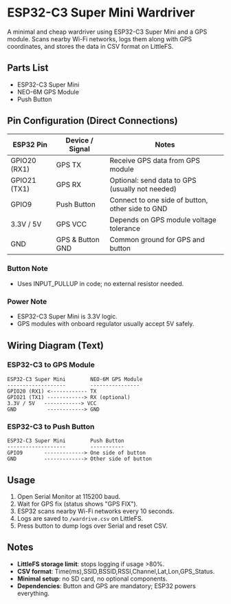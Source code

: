 # ESP32-C3 Super Mini Wardriver

A minimal and cheap wardriver using ESP32-C3 Super Mini and a GPS module. Scans nearby Wi-Fi networks, logs them along with GPS coordinates, and stores the data in CSV format on LittleFS.

## Parts List

- ESP32-C3 Super Mini
- NEO-6M GPS Module
- Push Button

## Pin Configuration (Direct Connections)

| ESP32 Pin    | Device / Signal | Notes                                           |
|--------------|----------------|-------------------------------------------------|
| GPIO20 (RX1) | GPS TX         | Receive GPS data from GPS module                |
| GPIO21 (TX1) | GPS RX         | Optional: send data to GPS (usually not needed) |
| GPIO9        | Push Button    | Connect to one side of button, other side to GND |
| 3.3V / 5V    | GPS VCC        | Depends on GPS module voltage tolerance         |
| GND          | GPS & Button GND | Common ground for GPS and button              |

### Button Note
- Uses INPUT_PULLUP in code; no external resistor needed.

### Power Note
- ESP32-C3 Super Mini is 3.3V logic.
- GPS modules with onboard regulator usually accept 5V safely.

## Wiring Diagram (Text)

### ESP32-C3 to GPS Module
```
ESP32-C3 Super Mini        NEO-6M GPS Module
-------------------        ----------------
GPIO20 (RX1) <------------ TX
GPIO21 (TX1) ------------> RX (optional)
3.3V / 5V   ------------> VCC
GND          ------------> GND
```

### ESP32-C3 to Push Button
```
ESP32-C3 Super Mini        Push Button
-------------------        -----------
GPIO9       -------------> One side of button
GND         -------------> Other side of button
```

## Usage

1. Open Serial Monitor at 115200 baud.
2. Wait for GPS fix (status shows "GPS FIX").
3. ESP32 scans nearby Wi-Fi networks every 10 seconds.
4. Logs are saved to `/wardrive.csv` on LittleFS.
5. Press button to dump logs over Serial and reset CSV.

## Notes

- **LittleFS storage limit**: stops logging if usage >80%.
- **CSV format**: Time(ms),SSID,BSSID,RSSI,Channel,Lat,Lon,GPS_Status.
- **Minimal setup**: no SD card, no optional components.
- **Dependencies**: Button and GPS are mandatory; ESP32 powers everything.
